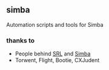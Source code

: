 ## simba

Automation scripts and tools for Simba

### thanks to

- People behind [SRL](https://github.com/SRL) and [Simba](https://github.com/Villavu/Simba)
- Torwent, Flight, Bootie, CXJudent

